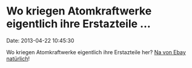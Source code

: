 Wo kriegen Atomkraftwerke eigentlich ihre Erstazteile \...
==========================================================

Date: 2013-04-22 10:45:30

Wo kriegen Atomkraftwerke eigentlich ihre Erstazteile her? [Na von Ebay
natürlich](http://enenews.com/report-every-nuclear-plant-staff-workers-looking-ebay-buy-buy-parts-audio)!
